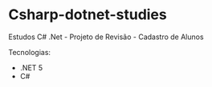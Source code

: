 # Csharp-dotnet-studies
Estudos C# .Net - Projeto de Revisão - Cadastro de Alunos 

Tecnologias:
 - .NET 5
 - C#
